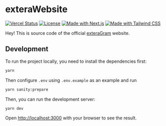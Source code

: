 # exteraWebsite
[![Vercel Status](https://therealsujitk-vercel-badge.vercel.app/?app=exterawebsite)](https://exteragram.app)
[![License](https://img.shields.io/github/license/exteraSquad/exteraWebsite)](LICENSE)
[![Made with Next.js](https://img.shields.io/badge/Made%20with-Next.js-000000?style=flat&logo=next.js&logoColor=white)](https://nextjs.org/)
[![Made with Tailwind CSS](https://img.shields.io/badge/Made%20with-Tailwind%20CSS-38B2AC?style=flat&logo=tailwind-css&logoColor=white)](https://tailwindcss.com/)

Hey! This is source code of the official [exteraGram](https://exteragram.app) website.

## Development

To run the project locally, you need to install the dependencies first:

```bash
yarn
```

Then configure `.env` using `.env.example` as an example and run

```bash
yarn sanity:prepare
```

Then, you can run the development server:

```bash
yarn dev
```

Open [http://localhost:3000](http://localhost:3000) with your browser to see the result.